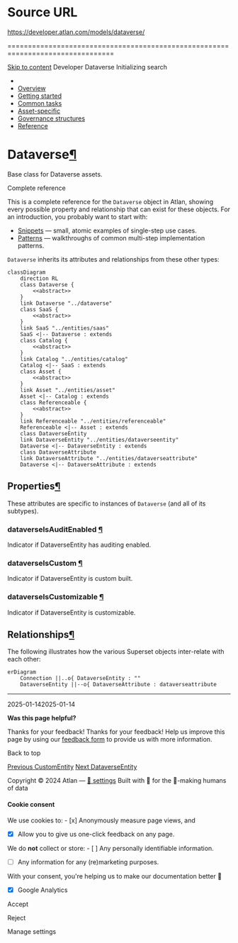 # Source URL
https://developer.atlan.com/models/dataverse/

================================================================================

<!--
canonical: https://developer.atlan.com/models/dataverse/
meta-content-security-policy: object-src 'none'; base-uri 'self'; manifest-src 'self'; media-src 'self';
meta-description: Dear Developers
meta-generator: mkdocs-1.6.1, mkdocs-material-9.6.14
meta-og-description: Dear Developers
meta-og-image: https://developer.atlan.com/assets/images/social/models/dataverse/index.png
meta-og-image-height: 630
meta-og-image-type: image/png
meta-og-image-width: 1200
meta-og-title: Dataverse - Developer
meta-og-type: website
meta-og-url: https://developer.atlan.com/models/dataverse/
meta-twitter:card: summary_large_image
meta-twitter:description: Dear Developers
meta-twitter:image: https://developer.atlan.com/assets/images/social/models/dataverse/index.png
meta-twitter:title: Dataverse - Developer
meta-viewport: width=device-width,initial-scale=1
title: Dataverse - Developer
-->

[Skip to content](#dataverse) Developer Dataverse Initializing search 

* 
* [Overview](../..)
* [Getting started](../../getting-started/)
* [Common tasks](../../snippets/)
* [Asset\-specific](../../patterns/)
* [Governance structures](../../governance/)
* [Reference](../../reference/)

Dataverse[¶](#dataverse "Permanent link")
=========================================

Base class for Dataverse assets.

Complete reference

This is a complete reference for the `Dataverse` object in Atlan, showing every possible property and relationship that can exist for these objects. For an introduction, you probably want to start with:

* [Snippets](../../snippets/) — small, atomic examples of single\-step use cases.
* [Patterns](../../patterns/) — walkthroughs of common multi\-step implementation patterns.

`Dataverse` inherits its attributes and relationships from these other types:

```
classDiagram
    direction RL
    class Dataverse {
        <<abstract>>
    }
    link Dataverse "../dataverse"
    class SaaS {
        <<abstract>>
    }
    link SaaS "../entities/saas"
    SaaS <|-- Dataverse : extends
    class Catalog {
        <<abstract>>
    }
    link Catalog "../entities/catalog"
    Catalog <|-- SaaS : extends
    class Asset {
        <<abstract>>
    }
    link Asset "../entities/asset"
    Asset <|-- Catalog : extends
    class Referenceable {
        <<abstract>>
    }
    link Referenceable "../entities/referenceable"
    Referenceable <|-- Asset : extends
    class DataverseEntity
    link DataverseEntity "../entities/dataverseentity"
    Dataverse <|-- DataverseEntity : extends
    class DataverseAttribute
    link DataverseAttribute "../entities/dataverseattribute"
    Dataverse <|-- DataverseAttribute : extends
```

Properties[¶](#properties "Permanent link")
-------------------------------------------

These attributes are specific to instances of `Dataverse` (and all of its subtypes).

### dataverseIsAuditEnabled [¶](#dataverseisauditenabled "Permanent link")

Indicator if DataverseEntity has auditing enabled.

### dataverseIsCustom [¶](#dataverseiscustom "Permanent link")

Indicator if DataverseEntity is custom built.

### dataverseIsCustomizable [¶](#dataverseiscustomizable "Permanent link")

Indicator if DataverseEntity is customizable.

Relationships[¶](#relationships "Permanent link")
-------------------------------------------------

The following illustrates how the various Superset objects inter\-relate with each other:

```
erDiagram
    Connection ||..o{ DataverseEntity : ""
    DataverseEntity ||--o{ DataverseAttribute : dataverseattribute
```

---

2025\-01\-142025\-01\-14

**Was this page helpful?**

Thanks for your feedback! Thanks for your feedback! Help us improve this page by using our [feedback form](https://docs.google.com/forms/d/e/1FAIpQLScfoq7vqEn8S4QvN0ehPp0MRy6WYK5x-okJDqD69lHgoPPWtg/viewform?usp=pp_url&entry.1800719315=/models/dataverse/) to provide us with more information. 

Back to top

[Previous CustomEntity](../entities/customentity/) [Next DataverseEntity](../entities/dataverseentity/) 

Copyright © 2024 Atlan — [🍪 settings](#__consent) 
Built with 💙 for the 🤖\-making humans of data 

#### Cookie consent

We use cookies to: - [x] Anonymously measure page views, and
- [x] Allow you to give us one\-click feedback on any page.

 We do **not** collect or store: - [ ] Any personally identifiable information.
- [ ] Any information for any (re)marketing purposes.

 With your consent, you're helping us to make our documentation better 💙

- [x] Google Analytics

Accept

Reject

Manage settings


